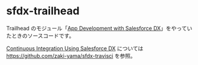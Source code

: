 sfdx-trailhead
==============

Trailhead のモジュール「[App Development with Salesforce DX](https://trailhead.salesforce.com/ja/modules/sfdx_app_dev)」をやっていたときのソースコードです。

[Continuous Integration Using Salesforce DX](https://trailhead.salesforce.com/ja/trails/sfdx_get_started/modules/sfdx_travis_ci) については https://github.com/zaki-yama/sfdx-travisci を参照。
